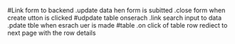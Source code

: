 #Link form to backend
.update data hen form is subitted
.close form when create utton is clicked
#udpdate table onserach
.link search input to data
.pdate tble when esrach uer is made
#table
.on click of table row rediect to next page with the row details
